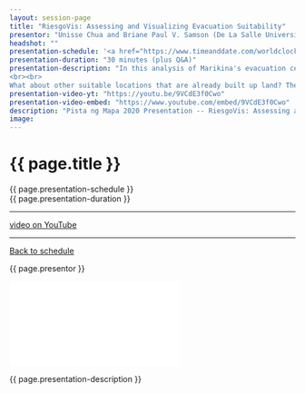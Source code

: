 ```yaml
---
layout: session-page
title: "RiesgoVis: Assessing and Visualizing Evacuation Suitability"
presentor: "Unisse Chua and Briane Paul V. Samson (De La Salle University)"
headshot: ""
presentation-schedule: '<a href="https://www.timeanddate.com/worldclock/fixedtime.html?iso=2020-11-13T12:30:00Z">13 Nov 2020, 20:30 UTC+8</a>'
presentation-duration: "30 minutes (plus Q&A)"
presentation-description: "In this analysis of Marikina's evacuation centers, we will illustrate how unsuitable many of them are in terms of their medium to high exposure to flooding and incapacity to serve nearby residents. We will then try to look into the suitability of other areas, hoping to find viable locations for new evacuation centers. We found Marikina Heights as the most viable location for evacuation centers. But anything built there cannot serve other densely populated areas. 
<br><br>
What about other suitable locations that are already built up land? There is always the option of finding existing buildings other than schools and covered courts that can also serve as shelters. While Marikina can be lauded in the herculean task of effectively instituting information campaigns and building flood control infrastructures, it is also important that they look into critical infrastructures that are heavily utilized at the onset, during and soon after a typhoon or flooding. Although these are temporary relief, evacuees' experiences in these shelters will definitely set the tone for their successful return and recovery."
presentation-video-yt: "https://youtu.be/9VCdE3f0Cwo"
presentation-video-embed: "https://www.youtube.com/embed/9VCdE3f0Cwo"
description: "Pista ng Mapa 2020 Presentation -- RiesgoVis: Assessing and Visualizing Evacuation Suitability by Unisse Chua and Briane Paul V. Samson (De La Salle University)"
image:
---
```


<h1 class="color-pnm-blue">{{ page.title }}</h1>
<div class="row my-4">
<section class="col-lg-3">
<p class="small">{{ page.presentation-schedule }}<br>
{{ page.presentation-duration }}
</p>
<hr>
<p class="small">
<a href="{{ page.presentation-video-yt }}">video on YouTube</a>
</p>
<hr>
<p class="small"><a href="{{ site.baseurl }}/programme/">Back to schedule</a>
</p>
</section>
<section class="col-lg-9">
<p>{{ page.presentor }}</p>
<div class="embed-responsive embed-responsive-16by9">
<iframe class="mb-4 embed-responsive-item" src="{{ page.presentation-video-embed }}" frameborder="0" allow="accelerometer; autoplay; clipboard-write; encrypted-media; gyroscope; picture-in-picture" allowfullscreen></iframe>
</div>
<p class="mt-4">{{ page.presentation-description }}
</p>
</section>
</div>